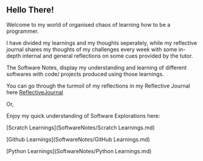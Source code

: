 ## Hello There!
Welcome to my world of organised chaos of learning how to be a programmer.

I have divided my learnings and my thoughts seperately, while my reflective journal shares my thoughts of my challenges every week with some in-depth internal and general reflections on some cues provided by the tutor.

The Software Notes, display my understanding and learning of different softwares with code/ projects produced using those learnings.

You can go through the turmoil of my reflections in my Reflective Journal here [ReflectiveJournal](ReflectiveJournal.md)

Or,

Enjoy my quick understanding of Software Explorations here:

[Scratch Learnings](SoftwareNotes/Scratch Learnings.md)

[Github Learnings](SoftwareNotes/GitHub Learnings.md)

[Python Learnings](SoftwareNotes/Python Learnings.md)

